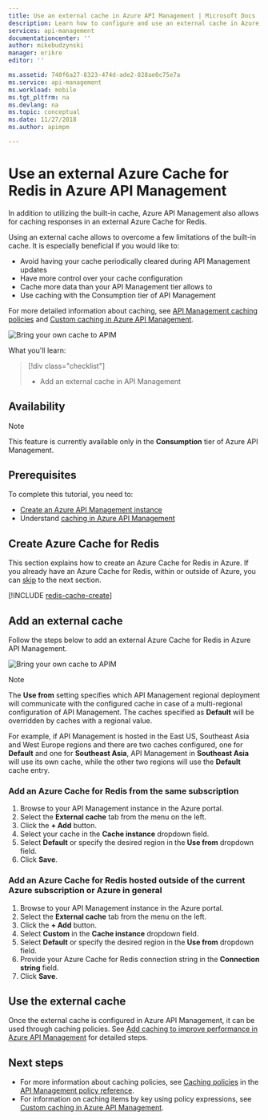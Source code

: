 ```yaml
---
title: Use an external cache in Azure API Management | Microsoft Docs
description: Learn how to configure and use an external cache in Azure API Management.
services: api-management
documentationcenter: ''
author: mikebudzynski
manager: erikre
editor: ''

ms.assetid: 740f6a27-8323-474d-ade2-828ae0c75e7a
ms.service: api-management
ms.workload: mobile
ms.tgt_pltfrm: na
ms.devlang: na
ms.topic: conceptual
ms.date: 11/27/2018
ms.author: apimpm

---
```


# Use an external Azure Cache for Redis in Azure API Management

In addition to utilizing the built-in cache, Azure API Management also allows for caching responses in an external Azure Cache for Redis.

Using an external cache allows to overcome a few limitations of the built-in cache. It is especially beneficial if you would like to:

* Avoid having your cache periodically cleared during API Management updates
* Have more control over your cache configuration
* Cache more data than your API Management tier allows to
* Use caching with the Consumption tier of API Management

For more detailed information about caching, see [API Management caching policies](api-management-caching-policies.md) and  [Custom caching in Azure API Management](api-management-sample-cache-by-key.md).

![Bring your own cache to APIM](media/api-management-howto-cache-external/overview.png)

What you'll learn:

> [!div class="checklist"]
> * Add an external cache in API Management

## Availability

> [!NOTE]
> This feature is currently available only in the **Consumption** tier of Azure API Management.

## Prerequisites

To complete this tutorial, you need to:

+ [Create an Azure API Management instance](get-started-create-service-instance.md)
+ Understand [caching in Azure API Management](api-management-howto-cache.md)

## <a name="create-cache"> </a> Create Azure Cache for Redis

This section explains how to create an Azure Cache for Redis in Azure. If you already have an Azure Cache for Redis, within or outside of Azure, you can <a href="#add-external-cache">skip</a> to the next section.

[!INCLUDE [redis-cache-create](../../includes/redis-cache-create.md)]

## <a name="add-external-cache"> </a>Add an external cache

Follow the steps below to add an external Azure Cache for Redis in Azure API Management.

![Bring your own cache to APIM](media/api-management-howto-cache-external/add-external-cache.png)

> [!NOTE]
> The **Use from** setting specifies which API Management regional deployment will communicate with the configured cache in case of a multi-regional configuration of API Management. The caches specified as **Default** will be overridden by caches with a regional value.
>
> For example, if API Management is hosted in the East US, Southeast Asia and West Europe regions and there are two caches configured, one for **Default** and one for **Southeast Asia**, API Management in **Southeast Asia** will use its own cache, while the other two regions will use the **Default** cache entry.

### Add an Azure Cache for Redis from the same subscription

1. Browse to your API Management instance in the Azure portal.
2. Select the **External cache** tab from the menu on the left.
3. Click the **+ Add** button.
4. Select your cache in the **Cache instance** dropdown field.
5. Select **Default** or specify the desired region in the **Use from** dropdown field.
6. Click **Save**.

### Add an Azure Cache for Redis hosted outside of the current Azure subscription or Azure in general

1. Browse to your API Management instance in the Azure portal.
2. Select the **External cache** tab from the menu on the left.
3. Click the **+ Add** button.
4. Select **Custom** in the **Cache instance** dropdown field.
5. Select **Default** or specify the desired region in the **Use from** dropdown field.
6. Provide your Azure Cache for Redis connection string in the **Connection string** field.
7. Click **Save**.

## Use the external cache

Once the external cache is configured in Azure API Management, it can be used through caching policies. See [Add caching to improve performance in Azure API Management](api-management-howto-cache.md) for detailed steps.

## <a name="next-steps"> </a>Next steps
* For more information about caching policies, see [Caching policies][Caching policies] in the [API Management policy reference][API Management policy reference].
* For information on caching items by key using policy expressions, see [Custom caching in Azure API Management](api-management-sample-cache-by-key.md).

[API Management policy reference]: https://msdn.microsoft.com/library/azure/dn894081.aspx
[Caching policies]: https://msdn.microsoft.com/library/azure/dn894086.aspx
